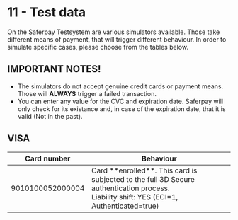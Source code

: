 # 11 - Test data

On the Saferpay Testsystem are various simulators available.
Those take different means of payment, that will trigger different behaviour.
In order to simulate specific cases, please choose from the tables below.

## IMPORTANT NOTES!

+ The simulators do not accept genuine credit cards or payment means. Those will **ALWAYS** trigger a failed transaction.
+ You can enter any value for the CVC and expiration date. Saferpay will only check for its existance and, in case of the expiration date, that it is valid (Not in the past).


## <a name="visa"></a> VISA

<table class="table table-striped">
  <thead>
    <tr>
      <th>Card number</th>
      <th>Behaviour</th>
    </tr>
  </thead>
  <tbody>
    <tr>
      <td>9010100052000004</td>
      <td>
        Card **enrolled**. This card is subjected to the full 3D Secure authentication process. <br />
        Liability shift: YES (ECI=1, Authenticated=true)
      </td>
    </tr>
  </tbody>
</table>
